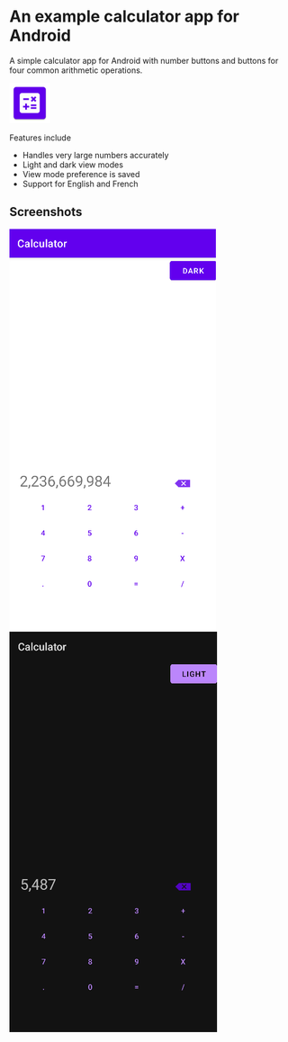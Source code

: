 # An example calculator app for Android

A simple calculator app for Android with number buttons and buttons for four common arithmetic operations.

<img src="img/icon.png" alt="drawing" width="72"/>

Features include

* Handles very large numbers accurately
* Light and dark view modes
* View mode preference is saved
* Support for English and French

## Screenshots

![Light view mode](img/light1.png) ![Light view mode](img/dark1.png)
